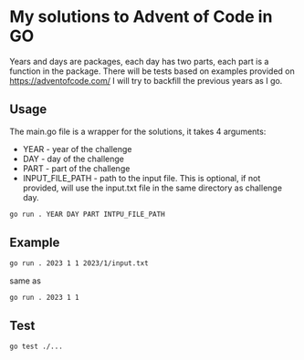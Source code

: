 # My solutions to Advent of Code in GO

Years and days are packages, each day has two parts, each part is a function in the package. There will be tests based on examples provided on https://adventofcode.com/
I will try to backfill the previous years as I go.

## Usage

The main.go file is a wrapper for the solutions, it takes 4 arguments:
- YEAR - year of the challenge
- DAY - day of the challenge
- PART - part of the challenge
- INPUT_FILE_PATH - path to the input file. This is optional, if not provided, will use the input.txt file in the same directory as challenge day.

```bash
go run . YEAR DAY PART INTPU_FILE_PATH
```


## Example
```bash
go run . 2023 1 1 2023/1/input.txt
```

same as
```
go run . 2023 1 1
```

## Test

```bash
go test ./...
```
